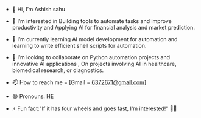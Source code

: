 - 👋 Hi, I’m Ashish sahu
- 👀 I’m interested in Building tools to automate tasks and improve productivity and Applying AI for financial analysis and market prediction.
- 🌱 I’m currently learning  AI model development for automation and learning to write efficient shell scripts for automation.

- 💞️ I’m looking to collaborate on Python automation projects and innovative AI applications , On projects involving AI in healthcare, biomedical research, or diagnostics.


- 📫 How to reach me = [Gmail = 6372671@gmail.com]
- 😄 Pronouns: HE
- ⚡ Fun fact:"If it has four wheels and goes fast, I'm interested!" 🚗💨

<!---
Ashish-s2/Ashish-s2 is a ✨ special ✨ repository because its `README.md` (this file) appears on your GitHub profile.
You can click the Preview link to take a look at your changes.
--->
